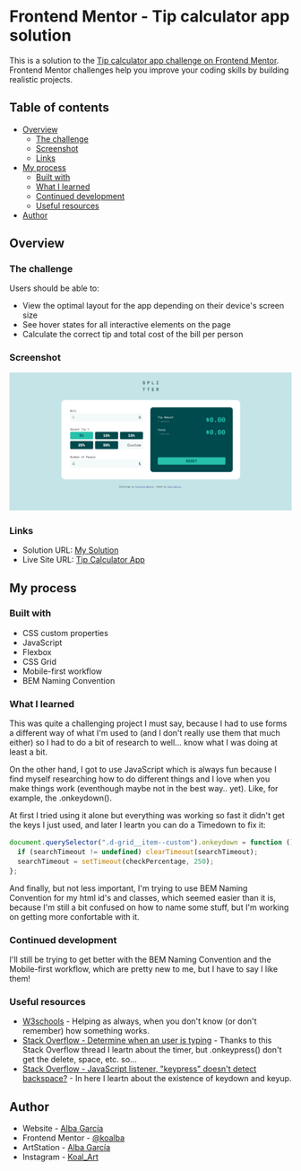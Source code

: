 # Frontend Mentor - Tip calculator app solution

This is a solution to the [Tip calculator app challenge on Frontend Mentor](https://www.frontendmentor.io/challenges/tip-calculator-app-ugJNGbJUX). Frontend Mentor challenges help you improve your coding skills by building realistic projects.

## Table of contents

- [Overview](#overview)
  - [The challenge](#the-challenge)
  - [Screenshot](#screenshot)
  - [Links](#links)
- [My process](#my-process)
  - [Built with](#built-with)
  - [What I learned](#what-i-learned)
  - [Continued development](#continued-development)
  - [Useful resources](#useful-resources)
- [Author](#author)

## Overview

### The challenge

Users should be able to:

- View the optimal layout for the app depending on their device's screen size
- See hover states for all interactive elements on the page
- Calculate the correct tip and total cost of the bill per person

### Screenshot

![](./final/Final_Screenshot.png)

### Links

- Solution URL: [My Solution](https://www.frontendmentor.io/solutions/frontend-mentor-tip-calculator-app-alba-g-XEMr478Fw)
- Live Site URL: [Tip Calculator App](https://tipcalculatorapp-albagr.netlify.app/)

## My process

### Built with

- CSS custom properties
- JavaScript
- Flexbox
- CSS Grid
- Mobile-first workflow
- BEM Naming Convention

### What I learned

This was quite a challenging project I must say, because I had to use forms a different way of what I'm used to (and I don't really use them that much either) so I had to do a bit of research to well... know what I was doing at least a bit. 

On the other hand, I got to use JavaScript which is always fun because I find myself researching how to do different things and I love when you make things work (eventhough maybe not in the best way.. yet). Like, for example, the .onkeydown().

At first I tried using it alone but everything was working so fast it didn't get the keys I just used, and later I leartn you can do a Timedown to fix it:

```js
document.querySelector(".d-grid__item--custom").onkeydown = function () {
  if (searchTimeout != undefined) clearTimeout(searchTimeout);
  searchTimeout = setTimeout(checkPercentage, 250);
};
```

And finally, but not less important, I'm trying to use BEM Naming Convention for my html id's and classes, which seemed easier than it is, because I'm still a bit confused on how to name some stuff, but I'm working on getting more confortable with it.

### Continued development

I'll still be trying to get better with the BEM Naming Convention and the Mobile-first workflow, which are pretty new to me, but I have to say I like them!

### Useful resources

- [W3schools](https://www.w3schools.com/) - Helping as always, when you don't know (or don't remember) how something works.
- [Stack Overflow - Determine when an user is typing](https://stackoverflow.com/questions/359887/determine-when-an-user-is-typing) - Thanks to this Stack Overflow thread I leartn about the timer, but .onkeypress() don't get the delete, space, etc. so...
- [Stack Overflow - JavaScript listener, "keypress" doesn't detect backspace?](https://stackoverflow.com/questions/4843472/javascript-listener-keypress-doesnt-detect-backspace) - In here I leartn about the existence of keydown and keyup.

## Author

- Website - [Alba García](https://koalba.netlify.app/)
- Frontend Mentor - [@koalba](https://www.frontendmentor.io/profile/koalba)
- ArtStation - [Alba García](https://www.artstation.com/koal_art)
- Instagram - [Koal_Art](https://www.instagram.com/koal_art/)

